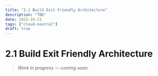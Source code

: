 ```yaml
---
title: "2.1 Build Exit Friendly Architecture"
description: "TBD"
date: 2025-10-21
tags: ["cloud-neutral"]
draft: true
---
```


# 2.1 Build Exit Friendly Architecture

> _Work in progress — coming soon._

